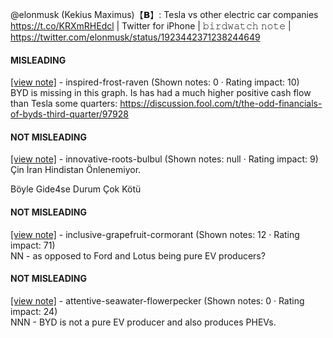 @elonmusk (Kekius Maximus)【𝗕】: Tesla vs other electric car companies https://t.co/KRXmRHEdcl | Twitter for iPhone | 𝚋𝚒𝚛𝚍𝚠𝚊𝚝𝚌𝚑 𝚗𝚘𝚝𝚎 | https://twitter.com/elonmusk/status/1923442371238244649

#### MISLEADING

[[view note]](https://x.com/i/birdwatch/n/1923446742139203732) - inspired-frost-raven (Shown notes: 0 · Rating impact: 10)\
BYD is missing in this graph. Is has had a much higher positive cash flow than Tesla some quarters: https://discussion.fool.com/t/the-odd-financials-of-byds-third-quarter/97928

#### NOT MISLEADING

[[view note]](https://x.com/i/birdwatch/n/1923724305646354642) - innovative-roots-bulbul (Shown notes: null · Rating impact: 9)\
Çin İran Hindistan Önlenemiyor.

Böyle Gide4se Durum Çok Kötü 

#### NOT MISLEADING

[[view note]](https://x.com/i/birdwatch/n/1923655736321515776) - inclusive-grapefruit-cormorant (Shown notes: 12 · Rating impact: 71)\
NN - as opposed to Ford and Lotus being pure EV producers?

#### NOT MISLEADING

[[view note]](https://x.com/i/birdwatch/n/1923447981879198139) - attentive-seawater-flowerpecker (Shown notes: 0 · Rating impact: 24)\
NNN - BYD is not a pure EV producer and also produces PHEVs.
